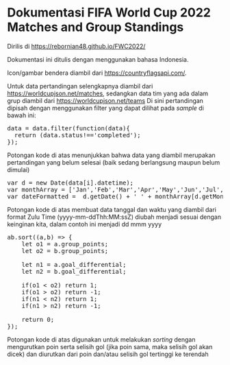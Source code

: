 # Dokumentasi FIFA World Cup 2022 Matches and Group Standings

Dirilis di https://rebornian48.github.io/FWC2022/

Dokumentasi ini ditulis dengan menggunakan bahasa Indonesia.

Icon/gambar bendera diambil dari https://countryflagsapi.com/.

Untuk data pertandingan selengkapnya diambil dari https://worldcupjson.net/matches, sedangkan data tim yang ada dalam grup diambil dari https://worldcupjson.net/teams
Di sini pertandingan dipisah dengan menggunakan filter yang dapat dilihat pada <i>sample</i> di bawah ini:

<pre>
data = data.filter(function(data){
  return (data.status!=='completed');
});
</pre>

Potongan kode di atas menunjukkan bahwa data yang diambil merupakan pertandingan yang belum selesai (baik sedang berlangsung maupun belum dimulai)

<pre>
var d = new Date(data[i].datetime);
var monthArray = ['Jan','Feb','Mar','Apr','May','Jun','Jul','Aug','Sep','Oct','Nov','Dec'];
var dateFormatted =  d.getDate() + ' ' + monthArray[d.getMonth()] + ' ' + d.getFullYear();
</pre>

Potongan kode di atas membuat data tanggal dan waktu yang diambil dari format Zulu Time (yyyy-mm-ddThh:MM:ssZ) diubah menjadi sesuai dengan keinginan kita, dalam contoh ini menjadi dd mmm yyyy

<pre>
ab.sort((a,b) => {
    let o1 = a.group_points;
    let o2 = b.group_points;
    
    let n1 = a.goal_differential;
    let n2 = b.goal_differential;

    if(o1 < o2) return 1;
    if(o1 > o2) return -1;
    if(n1 < n2) return 1;
    if(n1 > n2) return -1;

    return 0;
});
</pre>

Potongan kode di atas digunakan untuk melakukan <i>sorting</i> dengan mengurutkan poin serta selisih gol (jika poin sama, maka selisih gol akan dicek) dan diurutkan dari poin dan/atau selisih gol tertinggi ke terendah